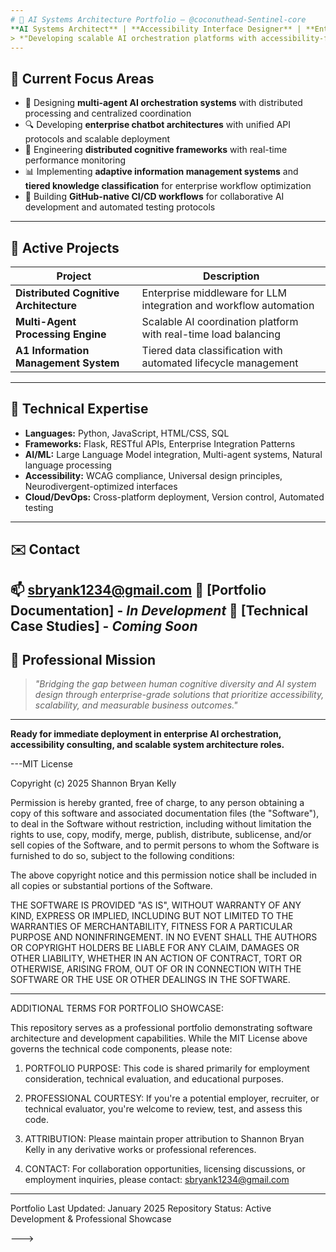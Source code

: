 ```yaml
---
# 🔰 AI Systems Architecture Portfolio – @coconuthead-Sentinel-core
**AI Systems Architect** | **Accessibility Interface Designer** | **Enterprise Software Developer**
> *"Developing scalable AI orchestration platforms with accessibility-first design principles and measurable performance optimization."*
---
```

## 🔧 Current Focus Areas
* 🧠 Designing **multi-agent AI orchestration systems** with distributed processing and centralized coordination
* 🔍 Developing **enterprise chatbot architectures** with unified API protocols and scalable deployment
* 🧩 Engineering **distributed cognitive frameworks** with real-time performance monitoring
* 📊 Implementing **adaptive information management systems** and **tiered knowledge classification** for enterprise workflow optimization
* 🔬 Building **GitHub-native CI/CD workflows** for collaborative AI development and automated testing protocols
---
## 🧪 Active Projects
| Project                     | Description                                                     |
| --------------------------- | --------------------------------------------------------------- |
| **Distributed Cognitive Architecture** | Enterprise middleware for LLM integration and workflow automation     |
| **Multi-Agent Processing Engine**          | Scalable AI coordination platform with real-time load balancing                   |
| **A1 Information Management System**        | Tiered data classification with automated lifecycle management |
---
## 💼 Technical Expertise
* **Languages:** Python, JavaScript, HTML/CSS, SQL
* **Frameworks:** Flask, RESTful APIs, Enterprise Integration Patterns
* **AI/ML:** Large Language Model integration, Multi-agent systems, Natural language processing
* **Accessibility:** WCAG compliance, Universal design principles, Neurodivergent-optimized interfaces
* **Cloud/DevOps:** Cross-platform deployment, Version control, Automated testing

---
## ✉️ Contact
📫 [sbryank1234@gmail.com](mailto:sbryank1234@gmail.com)
💼 [Portfolio Documentation] - *In Development*
🔗 [Technical Case Studies] - *Coming Soon*
---
## 🎯 Professional Mission
> *"Bridging the gap between human cognitive diversity and AI system design through enterprise-grade solutions that prioritize accessibility, scalability, and measurable business outcomes."*

---
**Ready for immediate deployment in enterprise AI orchestration, accessibility consulting, and scalable system architecture roles.**

---MIT License

Copyright (c) 2025 Shannon Bryan Kelly

Permission is hereby granted, free of charge, to any person obtaining a copy
of this software and associated documentation files (the "Software"), to deal
in the Software without restriction, including without limitation the rights
to use, copy, modify, merge, publish, distribute, sublicense, and/or sell
copies of the Software, and to permit persons to whom the Software is
furnished to do so, subject to the following conditions:

The above copyright notice and this permission notice shall be included in all
copies or substantial portions of the Software.

THE SOFTWARE IS PROVIDED "AS IS", WITHOUT WARRANTY OF ANY KIND, EXPRESS OR
IMPLIED, INCLUDING BUT NOT LIMITED TO THE WARRANTIES OF MERCHANTABILITY,
FITNESS FOR A PARTICULAR PURPOSE AND NONINFRINGEMENT. IN NO EVENT SHALL THE
AUTHORS OR COPYRIGHT HOLDERS BE LIABLE FOR ANY CLAIM, DAMAGES OR OTHER
LIABILITY, WHETHER IN AN ACTION OF CONTRACT, TORT OR OTHERWISE, ARISING FROM,
OUT OF OR IN CONNECTION WITH THE SOFTWARE OR THE USE OR OTHER DEALINGS IN THE
SOFTWARE.

---

ADDITIONAL TERMS FOR PORTFOLIO SHOWCASE:

This repository serves as a professional portfolio demonstrating software 
architecture and development capabilities. While the MIT License above governs 
the technical code components, please note:

1. PORTFOLIO PURPOSE: This code is shared primarily for employment consideration, 
   technical evaluation, and educational purposes.

2. PROFESSIONAL COURTESY: If you're a potential employer, recruiter, or 
   technical evaluator, you're welcome to review, test, and assess this code.

3. ATTRIBUTION: Please maintain proper attribution to Shannon Bryan Kelly in 
   any derivative works or professional references.

4. CONTACT: For collaboration opportunities, licensing discussions, or 
   employment inquiries, please contact: sbryank1234@gmail.com

---

Portfolio Last Updated: January 2025
Repository Status: Active Development & Professional Showcase


--->
